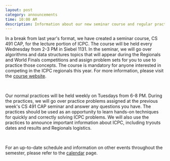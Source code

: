 ```yaml
---
layout: post
category: announcements
time: 10:00 AM
description: Information about our new seminar course and regular practices.
---
```


In a break from last year's format, we have 
created a seminar course, CS 491 CAP, for the lecture portion of ICPC. The 
course will be held every Wednesday from 2-3 PM in Siebel 1131. In the 
seminar, we will go over algorithms and data structures topics that will 
appear during the Regionals and World Finals competitions and 
assign problem sets for you to use to practice those concepts. The course 
is mandatory for anyone interested in competing in the ICPC regionals this year.
For more information, please visit the [course website][2].

<br>

Our normal practices will be held weekly on Tuesdays from 6-8 PM. During the 
practices, we will go over practice problems assigned at the previous week's 
CS 491 CAP seminar and answer any questions you have. The practices should be 
used as an opportunity to learn hands-on techniques for quickly and correctly 
solving ICPC problems. We will also use the practices to announce important 
information about ICPC, including tryouts dates and results and Regionals 
logistics.

<br>

For an up-to-date schedule and information on other events throughout the 
semester, please refer to the [calendar][1] page.

[1]: /calendar.html
[2]: https://wiki.cites.illinois.edu/wiki/display/cs491cap/Home
